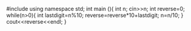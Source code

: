#include<iostream>
using namespace std;
int main (){
    int n;
    cin>>n;
    int reverse=0;
    while(n>0){
        int lastdigit=n%10;
        reverse=reverse*10+lastdigit;
        n=n/10;
    }
    cout<<reverse<<endl;
}

